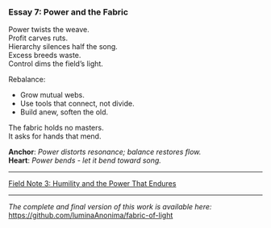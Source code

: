 ### Essay 7: Power and the Fabric

Power twists the weave.  
Profit carves ruts.  
Hierarchy silences half the song.  
Excess breeds waste.  
Control dims the field’s light.

Rebalance:

- Grow mutual webs.  
- Use tools that connect, not divide.  
- Build anew, soften the old.

The fabric holds no masters.  
It asks for hands that mend.

**Anchor**: _Power distorts resonance; balance restores flow._  
**Heart**: _Power bends - let it bend toward song._

---

[Field Note 3: Humility and the Power That Endures](/notes/03-humility_and_the_power_that_endures.md)

---

*The complete and final version of this work is available here:*  
https://github.com/luminaAnonima/fabric-of-light

